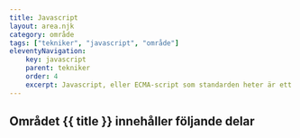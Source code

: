 ```yaml
---
title: Javascript
layout: area.njk
category: område
tags: ["tekniker", "javascript", "område"]
eleventyNavigation:
    key: javascript
    parent: tekniker
    order: 4
    excerpt: Javascript, eller ECMA-script som standarden heter är ett programmeringsspråk för webbsidor
---
```

## Området {{ title }} innehåller följande delar
